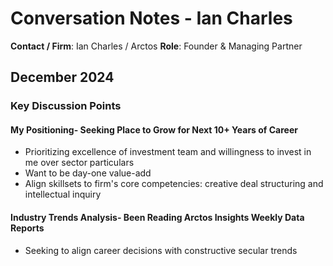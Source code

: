 # Conversation Notes - Ian Charles

**Contact / Firm**: Ian Charles / Arctos
**Role**: Founder & Managing Partner

## December 2024

### Key Discussion Points

#### My Positioning- Seeking Place to Grow for Next 10+ Years of Career

- Prioritizing excellence of investment team and willingness to invest in me over sector particulars
- Want to be day-one value-add
- Align skillsets to firm's core competencies: creative deal structuring and intellectual inquiry

#### Industry Trends Analysis- Been Reading Arctos Insights Weekly Data Reports

- Seeking to align career decisions with constructive secular trends